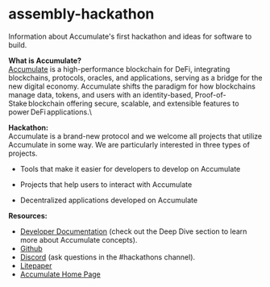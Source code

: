 # assembly-hackathon
Information about Accumulate's first hackathon and ideas for software to build.

**What is Accumulate?**\
[Accumulate](https://accumulatenetwork.io) is a high-performance blockchain for DeFi, integrating blockchains, protocols, oracles, and applications, serving as a bridge for the new digital economy. Accumulate shifts the paradigm for how blockchains manage data, tokens, and users with an identity-based, Proof-of-Stake blockchain offering secure, scalable, and extensible features to power DeFi applications.\ 

**Hackathon:**\
Accumulate is a brand-new protocol and we welcome all projects that utilize Accumulate in some way. We are particularly interested in three types of projects.

* Tools that make it easier for developers to develop on Accumulate

* Projects that help users to interact with Accumulate

* Decentralized applications developed on Accumulate

**Resources:**
*   [Developer Documentation](https://docs.accumulatenetwork.io) (check out the Deep Dive section to learn more about Accumulate concepts).
*   [Github](https://github.com/AccumulateNetwork/accumulated)
*   [Discord](https://discord.gg/CYnaF8w2C2)
(ask questions in the #hackathons channel).
*   [Litepaper](https://accumulatenetwork.io/litepaper)
*   [Accumulate Home Page](https://accumulatenetwork.io/)
